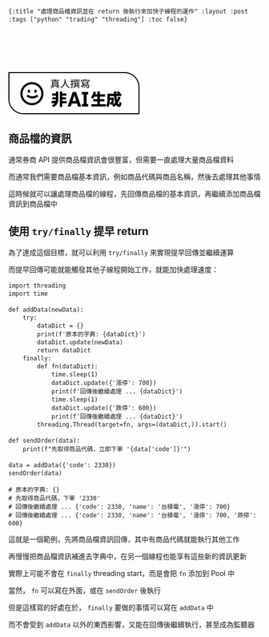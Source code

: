     {:title "處理商品檔資訊並在 return 後執行來加快子線程的運作" :layout :post :tags ["python" "trading" "threading"] :toc false}


# 　

![img](../../img/not-by-ai/tw/written-by-human/svg/Written-By-Human-Not-By-AI-Badge-white.svg)


## 商品檔的資訊

通常券商 API 提供商品檔資訊會很豐富，但需要一直處理大量商品檔資料

而通常我們需要商品檔基本資訊，例如商品代碼與商品名稱，然後去處理其他事情

這時候就可以讓處理商品檔的線程，先回傳商品檔的基本資訊，再繼續添加商品檔資訊到商品檔中


## 使用 `try/finally` 提早 return

為了達成這個目標，就可以利用 `try/finally` 來實現提早回傳並繼續運算

而提早回傳可能就能觸發其他子線程開始工作，就能加快處理速度：

    import threading
    import time
    
    def addData(newData):
        try:
            dataDict = {}
            print(f'原本的字典: {dataDict}')
            dataDict.update(newData)
            return dataDict
        finally:
            def fn(dataDict):
                time.sleep(1)
                dataDict.update({'漲停': 700})
                print(f'回傳後繼續處理 ... {dataDict}')
                time.sleep(1)
                dataDict.update({'跌停': 600})
                print(f'回傳後繼續處理 ... {dataDict}')
            threading.Thread(target=fn, args=(dataDict,)).start()
    
    def sendOrder(data):
        print(f"先取得商品代碼，立即下單 '{data['code']}'")
    
    data = addData({'code': 2330})
    sendOrder(data)
    
    # 原本的字典: {}
    # 先取得商品代碼，下單 '2330'
    # 回傳後繼續處理 ... {'code': 2330, 'name': '台積電', '漲停': 700}
    # 回傳後繼續處理 ... {'code': 2330, 'name': '台積電', '漲停': 700, '跌停': 600}

這就是一個範例，先將商品檔資訊回傳，其中有商品代碼就能執行其他工作

再慢慢把商品檔資訊補進去字典中，在另一個線程也能享有這些新的資訊更新

實際上可能不會在 `finally` threading start，而是會把 `fn` 添加到 Pool 中

當然， `fn` 可以寫在外面，或在 `sendOrder` 後執行

但是這樣寫的好處在於， `finally` 要做的事情可以寫在 `addData` 中

而不會受到 `addData` 以外的東西影響，又能在回傳後繼續執行，甚至成為監聽器

<br/>

